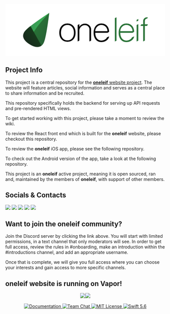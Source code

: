 ![OneLeif Logo](https://github.com/oneleif/olDocs/blob/master/assets/images/oneleif_logos/full_logo/oneleif_whiteback.png)
## Project Info

This project is a central repository for the [**oneleif** website project](https://github.com/oneleif/olWebsite-React). The website will feature articles, 
social information and serves as a central place to share information and be recruited.

This repository specifically holds the backend for serving up API requests and pre-rendered HTML views.

To get started working with this project, please take a moment to review the wiki.

To review the React front end which is built for the **oneleif** website, please checkout this repository.

To review the **oneleif** iOS app, please see the following repository.

To check out the Android version of the app, take a look at the following repository.

This project is an **oneleif** active project, meaning it is open sourced, ran and, maintained by the members of 
**oneleif**, with support of other members.

## Socials & Contacts
[![](https://img.shields.io/badge/oneleif-Twitter-blue.svg)](https://twitter.com/oneleifdev) [![](https://img.shields.io/badge/oneleif-YouTube-red.svg)](https://www.youtube.com/channel/UC3HN0jID38K0Vb_WChvgQmA) [![](https://img.shields.io/badge/oneleif-discord-success)](https://discord.com/invite/Ay2A8kN) [![](https://img.shields.io/badge/oneleif-website-informational)](https://oneleif.com) [![](https://img.shields.io/badge/oneleif-email-important)](mailto:oneleifdev@gmail.com)


## Want to join the oneleif community?
Join the Discord server by clicking the link above. You will start with limited permissions, in a text channel that
only moderators will see. In order to get full access, review the rules in #onboarding, make an introduction within the #introductions
channel, and add an appropriate username.

Once that is complete, we will give you full access where you can choose your interests and gain access to more specific channels.

## oneleif website is running on Vapor!

<p align="center">
    <img src="https://i.ibb.co/MZXx7g7/Vapor-4-Logo-Small.png"><img src="https://i.ibb.co/2FFggk4/VAPOR.png">   
</p>
<p align="center">
    <a href="http://docs.vapor.codes/4.0/">
        <img src="http://img.shields.io/badge/read_the-docs-2196f3.svg" alt="Documentation">
    </a>
    <a href="https://discord.gg/vapor">
        <img src="https://img.shields.io/discord/431917998102675485.svg" alt="Team Chat">
    </a>
    <a href="LICENSE">
        <img src="http://img.shields.io/badge/license-MIT-brightgreen.svg" alt="MIT License">
    </a>
    <a href="https://swift.org">
        <img src="http://img.shields.io/badge/swift-5.6-brightgreen.svg" alt="Swift 5.6">
    </a>
</p>
